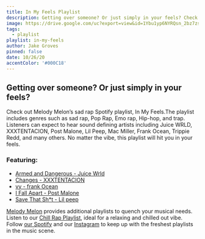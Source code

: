 ```yaml
---
title: In My Feels Playlist
description: Getting over someone? Or just simply in your feels? Check out Melody Melon’s sad rap Spotify playlist, In My Feels.
image: https://drive.google.com/uc?export=view&id=1Ybu1yp6NYRQsn_2bz7zsPKeLz5Ee7pSl
tags:
  - playlist
playlist: in-my-feels
author: Jake Groves
pinned: false
date: 10/26/20
accentColor: '#000C18'
---
```


## Getting over someone? Or just simply in your feels? 

Check out Melody Melon’s sad rap Spotify playlist, In My Feels.The playlist includes genres such as sad rap, Pop Rap, Emo rap, Hip-hop, and trap. Listeners can expect to hear sound defining artists including Juice WRLD, XXXTENTACION, Post Malone, Lil Peep, Mac Miller, Frank Ocean, Trippie Redd, and many others. No matter the vibe, this playlist will hit you in your feels.

### Featuring:
- <a href="https://open.spotify.com/track/2SAqBLGA283SUiwJ3xOUVI?si=xLJVdFAmRlWuvifRdP9qSw">Armed and Dangerous - Juice Wrld</a>
- <a href="https://open.spotify.com/track/7umZiitjVsEjMQ6HNddpUI?si=whRx1s66QqipHuiHLiZDgA">Changes - XXXTENTACION</a>
- <a href="https://open.spotify.com/track/2p8IUWQDrpjuFltbdgLOag?si=4-8HorUpSMuZ32iI7EDzBQ">vy - frank Ocean</a>
- <a href="https://open.spotify.com/track/2RwmsAOxtiRezQPmvyejb8?si=NAVhxi4mQCK2qVW0dgyC1A">I Fall Apart - Post Malone</a>
- <a href="https://open.spotify.com/track/3a1lNhkSLSkpJE4MSHpDu9?si=BFJhDq0HSX6CtnCAMkHIug">Save That Sh*t - Lil peep</a>

<a href="https://melodymelon.com">Melody Melon</a> provides additional playlists to quench your musical needs. Listen to our <a href="https://open.spotify.com/playlist/0M4j2Rnny3wwxjuYCrSZqM?si=cDowbUXYQ6-lSW_YpzdvoA">Chill Rap Playlist</a>, ideal for a relaxing and chilled out vibe. Follow <a href="https://open.spotify.com/user/9b0arwvohrpgzewx9e4bjkr1y">our Spotify</a> and our <a href="https://www.instagram.com/melodymelonmusic/">Instagram</a> to keep up with the freshest playlists in the music scene.